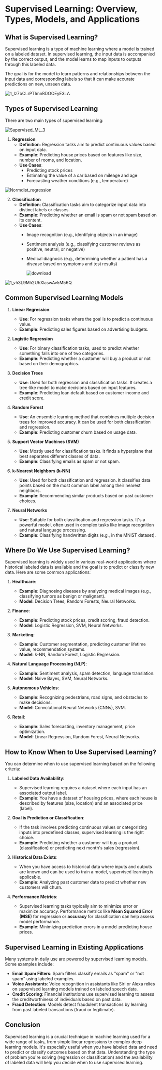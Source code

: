 # Supervised Learning: Overview, Types, Models, and Applications

## What is Supervised Learning?

Supervised learning is a type of machine learning where a model is trained on a labeled dataset. In supervised learning, the input data is accompanied by the correct output, and the model learns to map inputs to outputs through this labeled data.

The goal is for the model to learn patterns and relationships between the input data and corresponding labels so that it can make accurate predictions on new, unseen data.

![1_Iz7bCLrPTImnBDOOEyE3LA](https://github.com/user-attachments/assets/cbad9324-7c07-4f82-9098-c0bbbc186a80)


## Types of Supervised Learning

There are two main types of supervised learning:

![Supervised_ML_3](https://github.com/user-attachments/assets/038c68ed-55cc-49c1-98da-99bc26cfcb04)


1. **Regression**
   - **Definition**: Regression tasks aim to predict continuous values based on input data.
   - **Example**: Predicting house prices based on features like size, number of rooms, and location.
   - **Use Cases**:
     - Predicting stock prices
     - Estimating the value of a car based on mileage and age
     - Forecasting weather conditions (e.g., temperature)
       
![Normdist_regression](https://github.com/user-attachments/assets/ee596938-9d00-4469-8911-c94390b8b6b1)

2. **Classification**
   - **Definition**: Classification tasks aim to categorize input data into distinct labels or classes.
   - **Example**: Predicting whether an email is spam or not spam based on its content.
   - **Use Cases**:
     - Image recognition (e.g., identifying objects in an image)
     - Sentiment analysis (e.g., classifying customer reviews as positive, neutral, or negative)
     - Medical diagnosis (e.g., determining whether a patient has a disease based on symptoms and test results)

       ![download](https://github.com/user-attachments/assets/30dd528a-52b2-42e9-b91a-407d0d3d549c)

![1_vh3L9Mh2UhXlaswAv5M56Q](https://github.com/user-attachments/assets/cca1fc06-3a90-4ad9-814f-3e9c9908646d)


## Common Supervised Learning Models

1. **Linear Regression**
   - **Use**: For regression tasks where the goal is to predict a continuous value.
   - **Example**: Predicting sales figures based on advertising budgets.
   
2. **Logistic Regression**
   - **Use**: For binary classification tasks, used to predict whether something falls into one of two categories.
   - **Example**: Predicting whether a customer will buy a product or not based on their demographics.
   
3. **Decision Trees**
   - **Use**: Used for both regression and classification tasks. It creates a tree-like model to make decisions based on input features.
   - **Example**: Predicting loan default based on customer income and credit score.
   
4. **Random Forest**
   - **Use**: An ensemble learning method that combines multiple decision trees for improved accuracy. It can be used for both classification and regression.
   - **Example**: Predicting customer churn based on usage data.
   
5. **Support Vector Machines (SVM)**
   - **Use**: Mostly used for classification tasks. It finds a hyperplane that best separates different classes of data.
   - **Example**: Classifying emails as spam or not spam.
   
6. **k-Nearest Neighbors (k-NN)**
   - **Use**: Used for both classification and regression. It classifies data points based on the most common label among their nearest neighbors.
   - **Example**: Recommending similar products based on past customer choices.
   
7. **Neural Networks**
   - **Use**: Suitable for both classification and regression tasks. It's a powerful model, often used in complex tasks like image recognition and natural language processing.
   - **Example**: Classifying handwritten digits (e.g., in the MNIST dataset).

## Where Do We Use Supervised Learning?

Supervised learning is widely used in various real-world applications where historical labeled data is available and the goal is to predict or classify new data. Here are some common applications:

1. **Healthcare**:
   - **Example**: Diagnosing diseases by analyzing medical images (e.g., classifying tumors as benign or malignant).
   - **Model**: Decision Trees, Random Forests, Neural Networks.
   
2. **Finance**:
   - **Example**: Predicting stock prices, credit scoring, fraud detection.
   - **Model**: Logistic Regression, SVM, Neural Networks.
   
3. **Marketing**:
   - **Example**: Customer segmentation, predicting customer lifetime value, recommendation systems.
   - **Model**: k-NN, Random Forest, Logistic Regression.
   
4. **Natural Language Processing (NLP)**:
   - **Example**: Sentiment analysis, spam detection, language translation.
   - **Model**: Naive Bayes, SVM, Neural Networks.
   
5. **Autonomous Vehicles**:
   - **Example**: Recognizing pedestrians, road signs, and obstacles to make decisions.
   - **Model**: Convolutional Neural Networks (CNNs), SVM.
   
6. **Retail**:
   - **Example**: Sales forecasting, inventory management, price optimization.
   - **Model**: Linear Regression, Random Forest, Neural Networks.

## How to Know When to Use Supervised Learning?

You can determine when to use supervised learning based on the following criteria:

1. **Labeled Data Availability**:
   - Supervised learning requires a dataset where each input has an associated output label.
   - **Example**: You have a dataset of housing prices, where each house is described by features (size, location) and an associated price (label).

2. **Goal is Prediction or Classification**:
   - If the task involves predicting continuous values or categorizing inputs into predefined classes, supervised learning is the right choice.
   - **Example**: Predicting whether a customer will buy a product (classification) or predicting next month's sales (regression).

3. **Historical Data Exists**:
   - When you have access to historical data where inputs and outputs are known and can be used to train a model, supervised learning is applicable.
   - **Example**: Analyzing past customer data to predict whether new customers will churn.

4. **Performance Metrics**:
   - Supervised learning tasks typically aim to minimize error or maximize accuracy. Performance metrics like **Mean Squared Error (MSE)** for regression or **accuracy** for classification can help assess model performance.
   - **Example**: Minimizing prediction errors in a model predicting house prices.

## Supervised Learning in Existing Applications

Many systems in daily use are powered by supervised learning models. Some examples include:

- **Email Spam Filters**: Spam filters classify emails as "spam" or "not spam" using labeled examples.
- **Voice Assistants**: Voice recognition in assistants like Siri or Alexa relies on supervised learning models trained on labeled speech data.
- **Credit Scoring**: Financial institutions use supervised learning to assess the creditworthiness of individuals based on past data.
- **Fraud Detection**: Models detect fraudulent transactions by learning from past labeled transactions (fraud or legitimate).

## Conclusion

Supervised learning is a crucial technique in machine learning used for a wide range of tasks, from simple linear regressions to complex deep learning models. It's especially useful when you have labeled data and need to predict or classify outcomes based on that data. Understanding the type of problem you're solving (regression or classification) and the availability of labeled data will help you decide when to use supervised learning.

